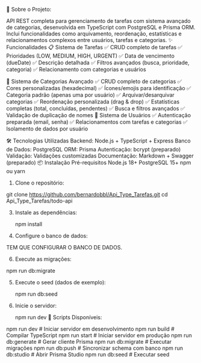 🎯 Sobre o Projeto:

API REST completa para gerenciamento de tarefas com sistema avançado de categorias, desenvolvida em TypeScript com PostgreSQL e Prisma ORM. Inclui funcionalidades como arquivamento, reordenação, estatísticas e relacionamentos complexos entre usuários, tarefas e categorias.
✨ Funcionalidades
📋 Sistema de Tarefas
✅ CRUD completo de tarefas
✅ Prioridades (LOW, MEDIUM, HIGH, URGENT)
✅ Data de vencimento (dueDate)
✅ Descrição detalhada
✅ Filtros avançados (busca, prioridade, categoria)
✅ Relacionamento com categorias e usuários

📁 Sistema de Categorias Avançado
✅ CRUD completo de categorias
✅ Cores personalizadas (hexadecimal)
✅ Ícones/emojis para identificação
✅ Categoria padrão (apenas uma por usuário)
✅ Arquivar/desarquivar categorias
✅ Reordenação personalizada (drag & drop)
✅ Estatísticas completas (total, concluídas, pendentes)
✅ Busca e filtros avançados
✅ Validação de duplicação de nomes
👤 Sistema de Usuários
✅ Autenticação preparada (email, senha)
✅ Relacionamentos com tarefas e categorias
✅ Isolamento de dados por usuário

🛠️ Tecnologias Utilizadas
Backend: Node.js + TypeScript + Express
Banco de Dados: PostgreSQL
ORM: Prisma
Autenticação: bcrypt (preparado)
Validação: Validações customizadas
Documentação: Markdown + Swagger (preparado)
📦 Instalação
Pré-requisitos
Node.js 18+
PostgreSQL 15+
npm ou yarn

1. Clone o repositório:
   
 git clone https://github.com/bernardobbl/Api_Type_Tarefas.git
 cd Api_Type_Tarefas/todo-api

3. Instale as dependências:

   npm install
   
4. Configure o banco de dados:

TEM QUE CONFIGURAR O BANCO DE DADOS.

6. Execute as migrações:
  
  npm run db:migrate

5. Execute o seed (dados de exemplo):

     npm run db:seed
   
7. Inicie o servidor:
   
   npm run dev
🚀 Scripts Disponíveis:

npm run dev          # Iniciar servidor em desenvolvimento
npm run build        # Compilar TypeScript
npm run start        # Iniciar servidor em produção
npm run db:generate  # Gerar cliente Prisma
npm run db:migrate   # Executar migrações
npm run db:push      # Sincronizar schema com banco
npm run db:studio    # Abrir Prisma Studio
npm run db:seed      # Executar seed
